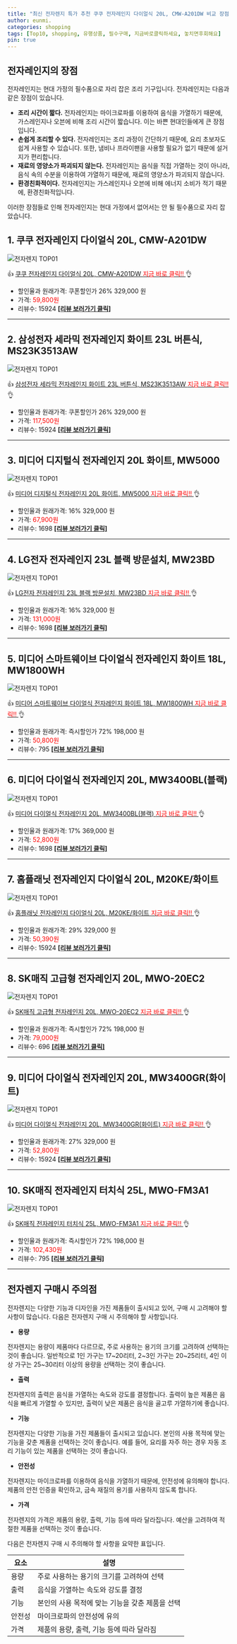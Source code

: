```yaml
---
title: "최신 전자렌지 특가 추천 쿠쿠 전자레인지 다이얼식 20L, CMW-A201DW 비교 장점"
author: eunmi.
categories: shopping
tags: [Top10, shopping, 유행상품, 필수구매, 지금바로클릭하세요, 놓치면후회해요]
pin: true
---
```

## 전자레인지의 장점

전자레인지는 현대 가정의 필수품으로 자리 잡은 조리 기구입니다. 전자레인지는 다음과 같은 장점이 있습니다.

* **조리 시간이 짧다.** 전자레인지는 마이크로파를 이용하여 음식을 가열하기 때문에, 가스레인지나 오븐에 비해 조리 시간이 짧습니다. 이는 바쁜 현대인들에게 큰 장점입니다.
* **손쉽게 조리할 수 있다.** 전자레인지는 조리 과정이 간단하기 때문에, 요리 초보자도 쉽게 사용할 수 있습니다. 또한, 냄비나 프라이팬을 사용할 필요가 없기 때문에 설거지가 편리합니다.
* **재료의 영양소가 파괴되지 않는다.** 전자레인지는 음식을 직접 가열하는 것이 아니라, 음식 속의 수분을 이용하여 가열하기 때문에, 재료의 영양소가 파괴되지 않습니다.
* **환경친화적이다.** 전자레인지는 가스레인지나 오븐에 비해 에너지 소비가 적기 때문에, 환경친화적입니다.

이러한 장점들로 인해 전자레인지는 현대 가정에서 없어서는 안 될 필수품으로 자리 잡았습니다.

   

## 1. 쿠쿠 전자레인지 다이얼식 20L, CMW-A201DW

![전자렌지 TOP01](https://thumbnail7.coupangcdn.com/thumbnails/remote/230x230ex/image/retail/images/2979389955436818-8a7ba46c-de9b-4d85-85e0-ae59a8d9fa7e.jpg)


👍 [쿠쿠 전자레인지 다이얼식 20L, CMW-A201DW <font color=red> 지금 바로 클릭!! </font> ](https://link.coupang.com/re/AFFSDP?lptag=AF3617701&subid=GithubCoopas&pageKey=6784715012&traceid=V0-153&itemId=15967393537&vendorItemId=5493101444) 👌 


- 할인율과 원래가격: 쿠폰할인가 26%  329,000   원
- 가격: <span style='color:red'>59,800원</span>
- 리뷰수: 15924  [**[리뷰 보러가기 클릭]**](https://link.coupang.com/re/AFFSDP?lptag=AF3617701&subid=GithubCoopas&pageKey=6784715012&traceid=V0-153&itemId=15967393537&vendorItemId=5493101444)

---


   

## 2. 삼성전자 세라믹 전자레인지 화이트 23L 버튼식, MS23K3513AW

![전자렌지 TOP01](https://thumbnail8.coupangcdn.com/thumbnails/remote/230x230ex/image/retail/images/8490060345683567-00168171-1c05-4260-8854-aa6afd7606dc.jpg)


👍 [삼성전자 세라믹 전자레인지 화이트 23L 버튼식, MS23K3513AW <font color=red> 지금 바로 클릭!! </font> ](https://link.coupang.com/re/AFFSDP?lptag=AF3617701&subid=GithubCoopas&pageKey=14911692&traceid=V0-153&itemId=687281623&vendorItemId=3106107464) 👌 


- 할인율과 원래가격: 쿠폰할인가 26%  329,000   원
- 가격: <span style='color:red'>117,500원</span>
- 리뷰수: 15924  [**[리뷰 보러가기 클릭]**](https://link.coupang.com/re/AFFSDP?lptag=AF3617701&subid=GithubCoopas&pageKey=14911692&traceid=V0-153&itemId=687281623&vendorItemId=3106107464)

---


   

## 3. 미디어 디지털식 전자레인지 20L 화이트, MW5000

![전자렌지 TOP01](https://thumbnail7.coupangcdn.com/thumbnails/remote/230x230ex/image/retail/images/6520055602500754-d96b1f2a-2f08-46dc-8ce3-fba320edb4b5.jpg)


👍 [미디어 디지털식 전자레인지 20L 화이트, MW5000 <font color=red> 지금 바로 클릭!! </font> ](https://link.coupang.com/re/AFFSDP?lptag=AF3617701&subid=GithubCoopas&pageKey=4896256903&traceid=V0-153&itemId=6384108851&vendorItemId=73679142642) 👌 


- 할인율과 원래가격: 16%  329,000   원
- 가격: <span style='color:red'>67,900원</span>
- 리뷰수: 1698  [**[리뷰 보러가기 클릭]**](https://link.coupang.com/re/AFFSDP?lptag=AF3617701&subid=GithubCoopas&pageKey=4896256903&traceid=V0-153&itemId=6384108851&vendorItemId=73679142642)

---


   

## 4. LG전자 전자레인지 23L 블랙 방문설치, MW23BD

![전자렌지 TOP01](https://thumbnail6.coupangcdn.com/thumbnails/remote/230x230ex/image/retail/images/4280448564194396-cfdbe154-92be-45b1-99a9-5df194880f54.jpg)


👍 [LG전자 전자레인지 23L 블랙 방문설치, MW23BD <font color=red> 지금 바로 클릭!! </font> ](https://link.coupang.com/re/AFFSDP?lptag=AF3617701&subid=GithubCoopas&pageKey=6696870778&traceid=V0-153&itemId=15496737066&vendorItemId=82716075547) 👌 


- 할인율과 원래가격: 16%  329,000   원
- 가격: <span style='color:red'>131,000원</span>
- 리뷰수: 1698  [**[리뷰 보러가기 클릭]**](https://link.coupang.com/re/AFFSDP?lptag=AF3617701&subid=GithubCoopas&pageKey=6696870778&traceid=V0-153&itemId=15496737066&vendorItemId=82716075547)

---


   

## 5. 미디어 스마트웨이브 다이얼식 전자레인지 화이트 18L, MW1800WH

![전자렌지 TOP01](https://thumbnail6.coupangcdn.com/thumbnails/remote/230x230ex/image/retail/images/3056382962859176-e3bb99ad-dc55-4f15-92a6-7153c2a83af8.jpg)


👍 [미디어 스마트웨이브 다이얼식 전자레인지 화이트 18L, MW1800WH <font color=red> 지금 바로 클릭!! </font> ](https://link.coupang.com/re/AFFSDP?lptag=AF3617701&subid=GithubCoopas&pageKey=7079790954&traceid=V0-153&itemId=17608148406&vendorItemId=84774263719) 👌 


- 할인율과 원래가격: 즉시할인가 72%  198,000   원
- 가격: <span style='color:red'>50,800원</span>
- 리뷰수: 795  [**[리뷰 보러가기 클릭]**](https://link.coupang.com/re/AFFSDP?lptag=AF3617701&subid=GithubCoopas&pageKey=7079790954&traceid=V0-153&itemId=17608148406&vendorItemId=84774263719)

---


   

## 6. 미디어 다이얼식 전자레인지 20L, MW3400BL(블랙)

![전자렌지 TOP01](https://thumbnail10.coupangcdn.com/thumbnails/remote/230x230ex/image/retail/images/7048089395751129-f2c677bc-ac06-4b1b-a9e7-c04a65ac40a3.jpg)


👍 [미디어 다이얼식 전자레인지 20L, MW3400BL(블랙) <font color=red> 지금 바로 클릭!! </font> ](https://link.coupang.com/re/AFFSDP?lptag=AF3617701&subid=GithubCoopas&pageKey=6529563914&traceid=V0-153&itemId=18748267432&vendorItemId=85880319226) 👌 


- 할인율과 원래가격: 17%  369,000   원
- 가격: <span style='color:red'>52,800원</span>
- 리뷰수: 1698  [**[리뷰 보러가기 클릭]**](https://link.coupang.com/re/AFFSDP?lptag=AF3617701&subid=GithubCoopas&pageKey=6529563914&traceid=V0-153&itemId=18748267432&vendorItemId=85880319226)

---


   

## 7. 홈플래닛 전자레인지 다이얼식 20L, M20KE/화이트

![전자렌지 TOP01](https://thumbnail9.coupangcdn.com/thumbnails/remote/230x230ex/image/retail/images/1857798140300966-23759c93-9b45-4b33-af00-1ff173b30df9.jpg)


👍 [홈플래닛 전자레인지 다이얼식 20L, M20KE/화이트 <font color=red> 지금 바로 클릭!! </font> ](https://link.coupang.com/re/AFFSDP?lptag=AF3617701&subid=GithubCoopas&pageKey=4882898698&traceid=V0-153&itemId=8865360607&vendorItemId=76152061617) 👌 


- 할인율과 원래가격: 29%  329,000   원
- 가격: <span style='color:red'>50,390원</span>
- 리뷰수: 15924  [**[리뷰 보러가기 클릭]**](https://link.coupang.com/re/AFFSDP?lptag=AF3617701&subid=GithubCoopas&pageKey=4882898698&traceid=V0-153&itemId=8865360607&vendorItemId=76152061617)

---


   

## 8. SK매직 고급형 전자레인지 20L, MWO-20EC2

![전자렌지 TOP01](https://thumbnail9.coupangcdn.com/thumbnails/remote/230x230ex/image/retail/images/1073939017643-c1f1d3a0-a657-4ec8-b08e-191771ade39d.jpg)


👍 [SK매직 고급형 전자레인지 20L, MWO-20EC2 <font color=red> 지금 바로 클릭!! </font> ](https://link.coupang.com/re/AFFSDP?lptag=AF3617701&subid=GithubCoopas&pageKey=3264181&traceid=V0-153&itemId=15127314&vendorItemId=3022853279) 👌 


- 할인율과 원래가격: 즉시할인가 72%  198,000   원
- 가격: <span style='color:red'>79,000원</span>
- 리뷰수: 696  [**[리뷰 보러가기 클릭]**](https://link.coupang.com/re/AFFSDP?lptag=AF3617701&subid=GithubCoopas&pageKey=3264181&traceid=V0-153&itemId=15127314&vendorItemId=3022853279)

---


   

## 9. 미디어 다이얼식 전자레인지 20L, MW3400GR(화이트)

![전자렌지 TOP01](https://thumbnail6.coupangcdn.com/thumbnails/remote/230x230ex/image/retail/images/1793038595820993-318701f6-5051-401d-a9c0-dece57521992.jpg)


👍 [미디어 다이얼식 전자레인지 20L, MW3400GR(화이트) <font color=red> 지금 바로 클릭!! </font> ](https://link.coupang.com/re/AFFSDP?lptag=AF3617701&subid=GithubCoopas&pageKey=6529563914&traceid=V0-153&itemId=14496843710&vendorItemId=81739914006) 👌 


- 할인율과 원래가격: 27%  329,000   원
- 가격: <span style='color:red'>52,800원</span>
- 리뷰수: 15924  [**[리뷰 보러가기 클릭]**](https://link.coupang.com/re/AFFSDP?lptag=AF3617701&subid=GithubCoopas&pageKey=6529563914&traceid=V0-153&itemId=14496843710&vendorItemId=81739914006)

---


   

## 10. SK매직 전자레인지 터치식 25L, MWO-FM3A1

![전자렌지 TOP01](https://thumbnail8.coupangcdn.com/thumbnails/remote/230x230ex/image/vendor_inventory/6ff5/c245c2e02aad2670e933a51569f0a73c9771e84b1955ec2520e5e96e2a6e.png)


👍 [SK매직 전자레인지 터치식 25L, MWO-FM3A1 <font color=red> 지금 바로 클릭!! </font> ](https://link.coupang.com/re/AFFSDP?lptag=AF3617701&subid=GithubCoopas&pageKey=6656682611&traceid=V0-153&itemId=15269359677&vendorItemId=87087533807) 👌 


- 할인율과 원래가격: 즉시할인가 72%  198,000   원
- 가격: <span style='color:red'>102,430원</span>
- 리뷰수: 795  [**[리뷰 보러가기 클릭]**](https://link.coupang.com/re/AFFSDP?lptag=AF3617701&subid=GithubCoopas&pageKey=6656682611&traceid=V0-153&itemId=15269359677&vendorItemId=87087533807)

---
## 전자렌지 구매시 주의점

전자렌지는 다양한 기능과 디자인을 가진 제품들이 출시되고 있어, 구매 시 고려해야 할 사항이 많습니다. 다음은 전자렌지 구매 시 주의해야 할 사항입니다.

* **용량**

전자렌지는 용량이 제품마다 다르므로, 주로 사용하는 용기의 크기를 고려하여 선택하는 것이 좋습니다. 일반적으로 1인 가구는 17~20리터, 2~3인 가구는 20~25리터, 4인 이상 가구는 25~30리터 이상의 용량을 선택하는 것이 좋습니다.

* **출력**

전자렌지의 출력은 음식을 가열하는 속도와 강도를 결정합니다. 출력이 높은 제품은 음식을 빠르게 가열할 수 있지만, 출력이 낮은 제품은 음식을 골고루 가열하기에 좋습니다.

* **기능**

전자렌지는 다양한 기능을 가진 제품들이 출시되고 있습니다. 본인의 사용 목적에 맞는 기능을 갖춘 제품을 선택하는 것이 좋습니다. 예를 들어, 요리를 자주 하는 경우 자동 조리 기능이 있는 제품을 선택하는 것이 좋습니다.

* **안전성**

전자렌지는 마이크로파를 이용하여 음식을 가열하기 때문에, 안전성에 유의해야 합니다. 제품의 안전 인증을 확인하고, 금속 재질의 용기를 사용하지 않도록 합니다.

* **가격**

전자렌지의 가격은 제품의 용량, 출력, 기능 등에 따라 달라집니다. 예산을 고려하여 적절한 제품을 선택하는 것이 좋습니다.

다음은 전자렌지 구매 시 주의해야 할 사항을 요약한 표입니다.

| 요소 | 설명 |
|---|---|
| 용량 | 주로 사용하는 용기의 크기를 고려하여 선택 |
| 출력 | 음식을 가열하는 속도와 강도를 결정 |
| 기능 | 본인의 사용 목적에 맞는 기능을 갖춘 제품을 선택 |
| 안전성 | 마이크로파의 안전성에 유의 |
| 가격 | 제품의 용량, 출력, 기능 등에 따라 달라짐 |<br><br><br><br><br> [ ❤ ❤ ❤ 이 포스팅은 쿠팡 파트너스 활동의 일환으로, 이에 따른 일정액의 수수료를 제공받습니다](https://link.coupang.com/a/bcEFyh)